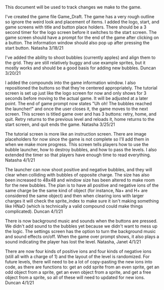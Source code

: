 This document will be used to track changes we make to the game.

I've created the game file Game_Draft. The game has a very rough outline so ignore the weird look and placement of items. I added the logo, start, and game screens with title and button place holders. There should be a 3 second timer for the logo screen before it switches to the start screen. The game screen should have a prompt for the end of the game after clicking on a button. The information window should also pop up after pressing the start button.
Natasha 3/18/21

I've added the ability to shoot bubbles (currently apples) and align them to the grid. They are still relatively buggy and use example sprites, but it mostly works and should be a good basis for adding new bubbles.
Duncan 3/20/21

I added the compounds into the game information window. I also repositioned the buttons so that they're centered appropriately. The tutorial screen is set up just like the logo screen for now and only shows for 3 seconds before moving to the actual game. It will be adjusted at a later point. The end of game prompt now states "Uh oh! The bubbles reached the launcher!" and once the user closes it, the game moves to the next screen. This screen is titled game over and has 3 buttons: retry, home, and quit. Retry returns to the previous level and reloads it, home returns to the start screen, and quit ends the game. Natasha 3/25/21

The tutorial screen is more like an instruction screen. There are image placeholders for now since the game is not complete so I'll add them in when we make more progress. This screen tells players how to use the bubble launcher, how to destroy bubbles, and how to pass the levels. I also extended the timer so that players have enough time to read everything. Natasha 4/1/21

The launcher can now shoot positive and negative bubbles, and they will clear when colliding with bubbles of opposite charge. The size has also been increased to 48x48 and window size has been altered to make room for the new bubbles. The plan is to have all positive and negative ions of the same charge be the same kind of object (for instance, Na+ and H+ are considered the same object) and then when clearing ions with larger charges it will check the sprite_index to make sure it isn't making something like HNaO (which is technically a valid compound could make things complicated). Duncan 4/1/21

There is now background music and sounds when the buttons are pressed. We didn't add sound to the bubbles yet because we didn't want to mess up the logic. The settings screen has the option to turn the background music and sound effects on/off. When the game over prompt shows, it also plays a sound indicating the player has lost the level. Natasha, Janet 4/1/21

There are now four kinds of positive ions and four kinds of negative ions (still all with a charge of 1) and the layout of the level is randomized. For future levels, there will need to be a lot of copy-pasting the new ions into code, as there are functions to: get an odd sprite from an even sprite, get an odd object from a sprite, get an even object from a sprite, and get a free object from a sprite, so all of these will need to updated for new ions. Duncan 4/1/21
